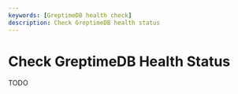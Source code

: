 ```yaml
---
keywords: [GreptimeDB health check]
description: Check GreptimeDB health status
---
```


# Check GreptimeDB Health Status

TODO
